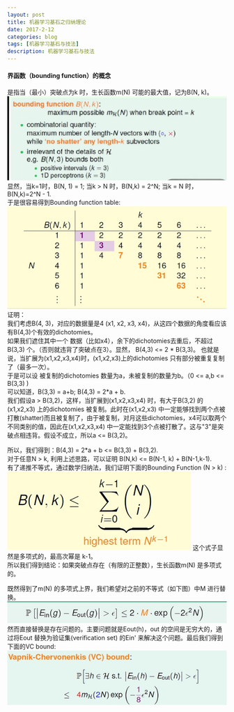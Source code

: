 ```yaml
---
layout: post
title: 机器学习基石之归纳理论
date: 2017-2-12
categories: blog
tags: [机器学习基石与技法]
description: 机器学习基石与技法
---
```


#### 界函数（bounding function）的概念                
是指当（最小）突破点为k 时，生长函数m(N) 可能的最大值，记为B(N, k)。                     
![](https://raw.githubusercontent.com/whuhan2013/myImage/master/foundation/chapter6/p0.png)             
显然，当k=1时，B(N, 1) = 1; 当k > N 时，B(N,k) = 2^N; 当k = N 时，B(N,k)=2^N - 1.                    
于是很容易得到Bounding function table:            
![](https://raw.githubusercontent.com/whuhan2013/myImage/master/foundation/chapter6/p1.jpg)
证明：      
我们考虑B(4, 3)，对应的数据量是4 (x1, x2, x3, x4)，从这四个数据的角度看应该有B(4,3)个有效的dichotomies。                   
如果我们遮住其中一个 数据（比如x4），余下的dichotomies去重后，不超过B(3,3) 个。（否则就违背了突破点在3）。显然， B(4,3) <= 2 * B(3,3)。
也就是说，当扩展为(x1,x2,x3,x4)时，(x1,x2,x3)上的dichotomies 只有部分被重复复制了（最多一次）。                
于是可以设 被复制的dichotomies 数量为a，未被复制的数量为b。（0 <= a,b <= B(3,3) )                 
可以知道，B(3,3) = a+b;  B(4,3) = 2*a + b.                
我们假设a > B(3,2)，这样，当扩展到(x1,x2,x3,x4) 时，有大于B(3,2) 的(x1,x2,x3) 上的dichotomies 被复制。此时在(x1,x2,x3) 中一定能够找到两个点被打散(shatter)而且被复制了，由于被复制，对月这些dichotomies，x4可以取两个不同类别的值，因此在(x1,x2,x3,x4) 中一定能找到3个点被打散了。这与"3"是突破点相违背。假设不成立，所以a <= B(3,2)。                 

所以，我们得到：B(4,3)  =  2*a + b  <=  B(3,3) + B(3,2).                   
对于任意N > k, 利用上述思路，可以证明 B(N,k) <= B(N-1, k) + B(N-1,k-1).                 
有了递推不等式，通过数学归纳法，我们证明下面的Bounding Function (N > k) :              
![](https://raw.githubusercontent.com/whuhan2013/myImage/master/foundation/chapter6/p2.jpg)
这个式子显然是多项式的，最高次幂是 k-1。                                   
所以我们得到结论：如果突破点存在（有限的正整数），生长函数m(N) 是多项式的。               

既然得到了m(N) 的多项式上界，我们希望对之前的不等式（如下图）中M 进行替换。        
![](https://raw.githubusercontent.com/whuhan2013/myImage/master/foundation/chapter6/p3.jpg)
然而直接替换是存在问题的。主要问题就是Eout(h)，out 的空间是无穷大的，通过将Eout 替换为验证集(verification set) 的Ein' 来解决这个问题。最后我们得到下面的VC bound:
![](https://raw.githubusercontent.com/whuhan2013/myImage/master/foundation/chapter6/p4.jpg)

